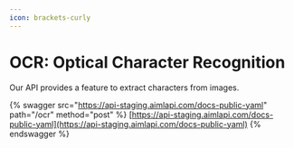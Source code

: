```yaml
---
icon: brackets-curly
---
```


# OCR: Optical Character Recognition

Our API provides a feature to extract characters from images.

{% swagger src="https://api-staging.aimlapi.com/docs-public-yaml" path="/ocr" method="post" %}
[https://api-staging.aimlapi.com/docs-public-yaml](https://api-staging.aimlapi.com/docs-public-yaml)
{% endswagger %}
